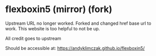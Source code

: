 # flexboxin5 (mirror) (fork)

Upstream URL no longer worked. Forked and changed href base url to work.
This website is too helpful to not be up.

All credit goes to upstream

Should be accessible at: https://andyklimczak.github.io/flexboxin5/
